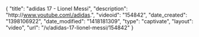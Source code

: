 {
    "title": "adidas 17 - Lionel Messi",
    "description": "http:\/\/www.youtube.com\/adidas.",
    "videoid": "154842",
    "date_created": "1398106922",
    "date_modified": "1418181309",
    "type": "captivate",
    "layout": "video",
    "url": "\/v\/adidas-17-lionel-messi\/154842"
}